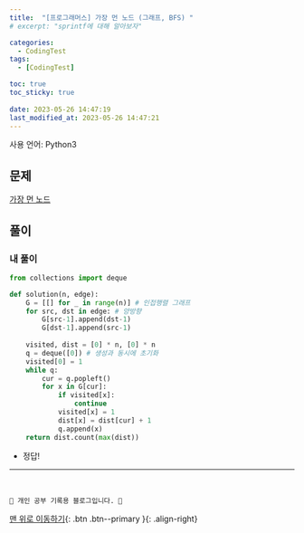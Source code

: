 ```yaml
---
title:  "[프로그래머스] 가장 먼 노드 (그래프, BFS) "
# excerpt: "sprintf에 대해 알아보자"

categories:
  - CodingTest
tags:
  - [CodingTest]

toc: true
toc_sticky: true
 
date: 2023-05-26 14:47:19
last_modified_at: 2023-05-26 14:47:21
---
```


사용 언어: Python3

## 문제
[가장 먼 노드](https://school.programmers.co.kr/learn/courses/30/lessons/49189)

## 풀이
### 내 풀이
```py
from collections import deque

def solution(n, edge):
    G = [[] for _ in range(n)] # 인접행렬 그래프
    for src, dst in edge: # 양방향
        G[src-1].append(dst-1)
        G[dst-1].append(src-1)
    
    visited, dist = [0] * n, [0] * n
    q = deque([0]) # 생성과 동시에 초기화
    visited[0] = 1
    while q:
        cur = q.popleft()
        for x in G[cur]:
            if visited[x]:
                continue
            visited[x] = 1
            dist[x] = dist[cur] + 1
            q.append(x)
    return dist.count(max(dist))
```
- 정답!







***
<br>


    💛 개인 공부 기록용 블로그입니다. 👻

[맨 위로 이동하기](#){: .btn .btn--primary }{: .align-right}
